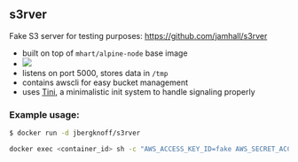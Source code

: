 ## s3rver

Fake S3 server for testing purposes: https://github.com/jamhall/s3rver

* built on top of `mhart/alpine-node` base image
* [![](https://badge.imagelayers.io/jbergknoff/s3rver:latest.svg)](https://imagelayers.io/?images=jbergknoff/s3rver:latest 'Get your own badge on imagelayers.io')
* listens on port 5000, stores data in `/tmp`
* contains awscli for easy bucket management
* uses [Tini](https://github.com/krallin/tini), a minimalistic init system to handle signaling properly

### Example usage:

```bash
$ docker run -d jbergknoff/s3rver
```

```bash
docker exec <container_id> sh -c "AWS_ACCESS_KEY_ID=fake AWS_SECRET_ACCESS_KEY=fake AWS_DEFAULT_REGION=fake aws --endpoint-url http://localhost:5000 s3api create-bucket --bucket foo"
```
